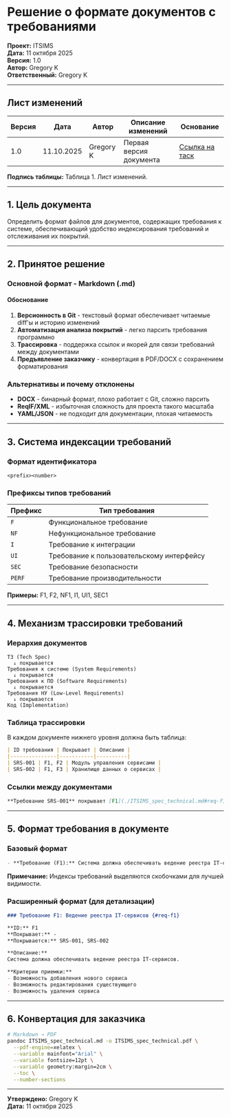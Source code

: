 # Решение о формате документов с требованиями

**Проект:** ITSIMS  
**Дата:** 11 октября 2025  
**Версия:** 1.0  
**Автор:** Gregory K  
**Ответственный:** Gregory K

---

## Лист изменений

| Версия | Дата | Автор | Описание изменений | Основание |
|--------|------|-------|--------------------|-----------|
| 1.0 | 11.10.2025 | Gregory K | Первая версия документа | [Ссылка на таск](https://www.notion.so/282cf70d42c980428a2ffaf50d9e6c12?source=copy_link) |

**Подпись таблицы:** Таблица 1. Лист изменений.

---

## 1. Цель документа

Определить формат файлов для документов, содержащих требования к системе, обеспечивающий удобство индексирования требований и отслеживания их покрытий.

---

## 2. Принятое решение

### Основной формат - Markdown (.md)

#### Обоснование

1. **Версионность в Git** - текстовый формат обеспечивает читаемые diff'ы и историю изменений
2. **Автоматизация анализа покрытий** - легко парсить требования программно
3. **Трассировка** - поддержка ссылок и якорей для связи требований между документами
4. **Предъявление заказчику** - конвертация в PDF/DOCX с сохранением форматирования

### Альтернативы и почему отклонены

- **DOCX** - бинарный формат, плохо работает с Git, сложно парсить
- **ReqIF/XML** - избыточная сложность для проекта такого масштаба
- **YAML/JSON** - не подходит для документации, плохая читаемость

---

## 3. Система индексации требований

### Формат идентификатора

```plaintext
<prefix><number>
```

### Префиксы типов требований

| Префикс | Тип требования |
|---------|----------------|
| `F` | Функциональное требование |
| `NF` | Нефункциональное требование |
| `I` | Требование к интеграции |
| `UI` | Требование к пользовательскому интерфейсу |
| `SEC` | Требование безопасности |
| `PERF` | Требование производительности |

**Примеры:** F1, F2, NF1, I1, UI1, SEC1

---

## 4. Механизм трассировки требований

### Иерархия документов

```plaintext
ТЗ (Tech Spec)
  ↓ покрывается
Требования к системе (System Requirements)
  ↓ покрывается
Требования к ПО (Software Requirements)
  ↓ покрывается
Требования НУ (Low-Level Requirements)
  ↓ покрывается
Код (Implementation)
```

### Таблица трассировки

В каждом документе нижнего уровня должна быть таблица:

```markdown
| ID требования | Покрывает | Описание |
|---------------|-----------|----------|
| SRS-001 | F1, F2 | Модуль управления сервисами |
| SRS-002 | F1, F3 | Хранилище данных о сервисах |
```

### Ссылки между документами

```markdown
**Требование SRS-001** покрывает [F1](./ITSIMS_spec_technical.md#req-f1)
```

---

## 5. Формат требования в документе

### Базовый формат

```markdown
- **Требование (F1):** Система должна обеспечивать ведение реестра IT-сервисов
```

**Примечание:** Индексы требований выделяются скобочками для лучшей видимости.

### Расширенный формат (для детализации)

```markdown
### Требование F1: Ведение реестра IT-сервисов {#req-f1}

**ID:** F1  
**Покрывает:** -  
**Покрывается:** SRS-001, SRS-002  

**Описание:**  
Система должна обеспечивать ведение реестра IT-сервисов.

**Критерии приемки:**
- Возможность добавления нового сервиса
- Возможность редактирования существующего
- Возможность удаления сервиса
```

---

## 6. Конвертация для заказчика

```bash
# Markdown → PDF
pandoc ITSIMS_spec_technical.md -o ITSIMS_spec_technical.pdf \
  --pdf-engine=xelatex \
  --variable mainfont="Arial" \
  --variable fontsize=12pt \
  --variable geometry:margin=2cm \
  --toc \
  --number-sections
```

---

**Утверждено:** Gregory K  
**Дата:** 11 октября 2025
